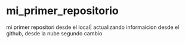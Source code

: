 # mi_primer_repositorio
mi primer repositori
desde  el local|
actualizando informaicion desde el github, desde la nube
segundo cambio
